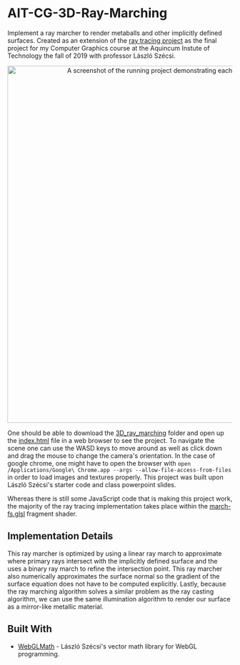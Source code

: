 # AIT-CG-3D-Ray-Marching

Implement a ray marcher to render metaballs and other implicitly defined surfaces. Created as an extension of the [ray tracing project](https://github.com/trastopchin/AIT-CG-3D-Ray-Tracing) as the final project for my Computer Graphics course at the Aquincum Instute of Technology the fall of 2019 with professor László Szécsi.

<p align="center">
  <img src="/resources/screenshot01.png" alt="A screenshot of the running project demonstrating each of the completed features." width="800">
</p>

One should be able to download the [3D_ray_marching](https://github.com/trastopchin/AIT-CG-3D-Ray-Marching/tree/master/3D_ray_marching) folder and open up the [index.html](https://github.com/trastopchin/AIT-CG-3D-Ray-Marching/blob/master/3D_ray_marching/graphics/index.html) file in a web browser to see the project. To navigate the scene one can use the WASD keys to move around as well as click down and drag the mouse to change the camera's orientation. In the case of google chrome, one might have to open the browser with `open /Applications/Google\ Chrome.app --args --allow-file-access-from-files` in order to load images and textures properly. This project was built upon László Szécsi's starter code and class powerpoint slides.

Whereas there is still some JavaScript code that is making this project work, the majority of the ray tracing implementation takes place within the [march-fs.glsl](https://github.com/trastopchin/AIT-CG-3D-Ray-Marching/blob/master/3D_ray_marching/graphics/js/shaders/march-fs.glsl) fragment shader.


## Implementation Details

This ray marcher is optimized by using a linear ray march to approximate where primary rays intersect with the implicitly defined surface and the uses a binary ray march to refine the intersection point. This ray marcher also numerically approximates the surface normal so the gradient of the surface equation does not have to be computed explicitly. Lastly, because the ray marching algorithm solves a similar problem as the ray casting algorithm, we can use the same illumination algorithm to render our surface as a mirror-like metallic material.

## Built With

* [WebGLMath](https://github.com/szecsi/WebGLMath) - László Szécsi's vector math library for WebGL programming.
